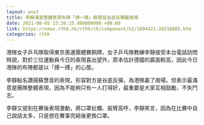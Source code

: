 ```yaml
---
layout: post
title: 李靜滿意整體表現布陣「搏一搏」蘇慧音谷底反彈贏兩場
date: 2021-08-05 15:36:15.000000000 +08:00
link: https://news.rthk.hk/rthk/ch/component/k2/1604421-20210805.htm
categories: rthk
---
```


港隊女子乒乓隊取得東京奧運團體賽銅牌，女子乒乓隊教練李靜接受本台電話訪問時說，對於三位運動員今日的表現喜出望外，原本估計德國的贏面較高，因此今日港隊的布陣都是以「搏一搏」的心態。

李靜點名讚揚蘇慧音的表現，形容對方是谷底反彈，為港隊贏了兩場，但表示最滿意是團隊整體表現，因為不能夠只有一人打得好，最重要是大家互相鼓勵，不失鬥志。

李靜又提到在賽後表現激動，將口罩扯爛、振臂高呼，李靜笑言，因為在比賽中自己說話太多，只是想在賽事完結後更換口罩。
